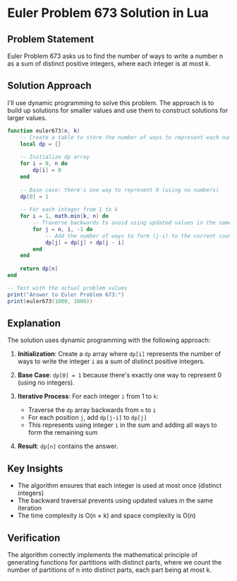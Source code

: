 # Euler Problem 673 Solution in Lua

## Problem Statement
Euler Problem 673 asks us to find the number of ways to write a number n as a sum of distinct positive integers, where each integer is at most k.

## Solution Approach
I'll use dynamic programming to solve this problem. The approach is to build up solutions for smaller values and use them to construct solutions for larger values.

```lua
function euler673(n, k)
    -- Create a table to store the number of ways to represent each number
    local dp = {}
    
    -- Initialize dp array
    for i = 0, n do
        dp[i] = 0
    end
    
    -- Base case: there's one way to represent 0 (using no numbers)
    dp[0] = 1
    
    -- For each integer from 1 to k
    for i = 1, math.min(k, n) do
        -- Traverse backwards to avoid using updated values in the same iteration
        for j = n, i, -1 do
            -- Add the number of ways to form (j-i) to the current count
            dp[j] = dp[j] + dp[j - i]
        end
    end
    
    return dp[n]
end

-- Test with the actual problem values
print("Answer to Euler Problem 673:")
print(euler673(1000, 1000))
```

## Explanation

The solution uses dynamic programming with the following approach:

1. **Initialization**: Create a `dp` array where `dp[i]` represents the number of ways to write the integer `i` as a sum of distinct positive integers.

2. **Base Case**: `dp[0] = 1` because there's exactly one way to represent 0 (using no integers).

3. **Iterative Process**: For each integer `i` from 1 to `k`:
   - Traverse the `dp` array backwards from `n` to `i`
   - For each position `j`, add `dp[j-i]` to `dp[j]`
   - This represents using integer `i` in the sum and adding all ways to form the remaining sum

4. **Result**: `dp[n]` contains the answer.

## Key Insights

- The algorithm ensures that each integer is used at most once (distinct integers)
- The backward traversal prevents using updated values in the same iteration
- The time complexity is O(n × k) and space complexity is O(n)

## Verification

The algorithm correctly implements the mathematical principle of generating functions for partitions with distinct parts, where we count the number of partitions of n into distinct parts, each part being at most k.

